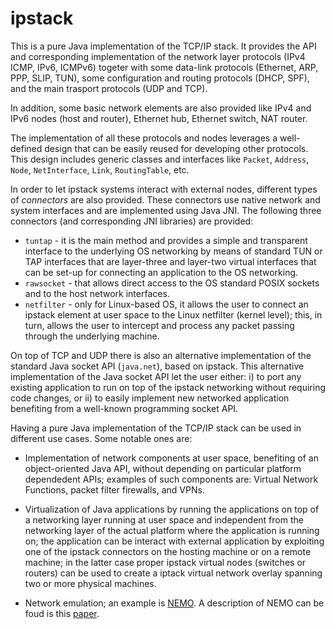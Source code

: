 # ipstack

This is a pure Java implementation of the TCP/IP stack. It provides the API and corresponding implementation of the network layer protocols (IPv4 ICMP, IPv6, ICMPv6) togeter with some data-link protocols (Ethernet, ARP, PPP, SLIP, TUN), some configuration and routing protocols (DHCP, SPF), and the main trasport protocols (UDP and TCP).

In addition, some basic network elements are also provided like IPv4 and IPv6 nodes (host and router), Ethernet hub, Ethernet switch, NAT router.

The implementation of all these protocols and nodes leverages a well-defined design that can be easily reused for developing other protocols. This design includes generic classes and interfaces like `Packet`, `Address`, `Node`, `NetInterface`, `Link`, `RoutingTable`, etc.

In order to let ipstack systems interact with external nodes, different types of _connectors_ are also provided. These connectors use native network and system interfaces and are implemented using Java JNI. The following three connectors (and corresponding JNI libraries) are provided:
- `tuntap` - it is the main method and provides a simple and transparent interface to the underlying OS networking by means of standard TUN or TAP interfaces that are layer-three and layer-two virtual interfaces that can be set-up for connecting an application to the OS networking.
- `rawsocket` - that allows direct access to the OS standard POSIX sockets and to the host network interfaces.
- `netfilter` - only for Linux-based OS, it allows the user to connect an ipstack element at user space to the Linux netfilter (kernel level); this, in turn, allows the user to intercept and process any packet passing through the underlying machine.

On top of TCP and UDP there is also an alternative implementation of the standard Java socket API (`java.net`), based on ipstack. 
This alternative implementation of the Java socket API let the user either: i) to port any existing application to run on top of the ipstack networking without requiring code changes, or ii) to easily implement new networked application benefiting from a well-known programming socket API.

Having a pure Java implementation of the TCP/IP stack can be used in different use cases. Some notable ones are:

- Implementation of network components at user space, benefiting of an object-oriented Java API, without depending on particular platform dependedent APIs; examples of such components are: Virtual Network Functions, packet filter firewalls, and VPNs.

- Virtualization of Java applications by running the applications on top of a networking layer running at user space and independent from the networking layer of the actual platform where the application is running on; the application can be interact with external application by exploiting one of the ipstack connectors on the hosting machine or on a remote machine; in the latter case proper ipstack virtual nodes (switches or routers) can be used to create a iptack virtual network overlay spanning two or more physical machines.

- Network emulation; an example is [NEMO]((https://netsec.unipr.it/project/nemo)). A description of NEMO can be foud is this [paper](https://www.sciencedirect.com/science/article/pii/S2352711019300135).
